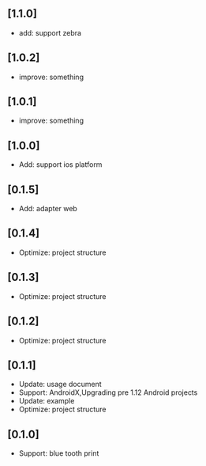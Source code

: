 ## [1.1.0]

* add: support zebra

## [1.0.2]

* improve: something

## [1.0.1]

* improve: something

## [1.0.0]

* Add: support ios platform

## [0.1.5]

* Add: adapter web

## [0.1.4]

* Optimize: project structure

## [0.1.3]

* Optimize: project structure

## [0.1.2]

* Optimize: project structure

## [0.1.1]

* Update: usage document
* Support: AndroidX,Upgrading pre 1.12 Android projects
* Update: example
* Optimize: project structure

## [0.1.0]

* Support: blue tooth print
